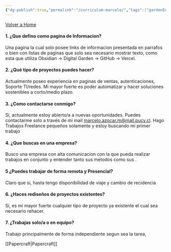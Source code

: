 ```yaml
---
{"dg-publish":true,"permalink":"/curriculum-marcelo/","tags":["gardenEntry"]}
---
```



[Volver a Home ](https://webportafoliomazocar.vercel.app/)
#### 1. ¿Que defino como pagina de Informacion?

Una pagina la cual solo posee links de informacion presentada en parrafos o bien con listas de paginas que solo sea necesario mostrar texto, como esta que utiliza Obsidian -> Digital Garden -> GitHub  -> Vercel. 

#### 2. ¿Qué tipo de proyectos puedes hacer?

Actualmente poseo experiencia en paginas de ventas, autenticaciones, Soporte TI/redes. Mi mayor fuerte es poder automatizar y hacer soluciones sostenibles a corto/medio plazo. 

#### 3. ¿Como contactarse conmigo?

Sí, actualmente estoy abierto/a a nuevas oportunidades. Puedes contactarme solo a través de mi mail marcelo.azocar.m@mail.pucv.cl. Hago Trabajos Freelance pequeños solamente y estoy buscando mi primer trabajo

#### 4. ¿Que buscas en una empresa?

Busco una empresa con alta comunicacion con la que pueda realizar trabajos en conjunto y entender tanto sus metodos como sus .

#### 5 ¿Puedes trabajar de forma remota y Presencial?

Claro que si, hasta tengo disponibilidad de viaje y cambio de recidencia

#### 6. ¿Haces rediseños de proyectos existentes?

Sí, es mi mayor fuerte cualquier tipo de proyecto ya existente el cual sea necesario rehacer.
#### 7. ¿Trabajas solo/a o en equipo?

Trabajo principalmente de forma independiente segun sea la tarea, 

[[Papercraft\|Papercraft]]